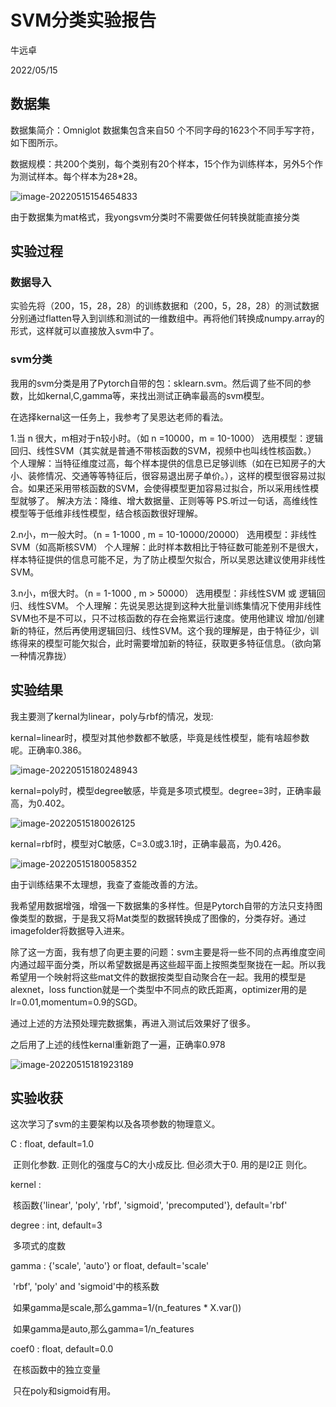 # SVM分类实验报告

牛远卓

2022/05/15



## 数据集

数据集简介：Omniglot 数据集包含来自50 个不同字母的1623个不同手写字符，如下图所示。 

数据规模：共200个类别，每个类别有20个样本，15个作为训练样本，另外5个作为测试样本。每个样本为28*28。

![image-20220515154654833](C:\Users\Jerry\AppData\Roaming\Typora\typora-user-images\image-20220515154654833.png)

由于数据集为mat格式，我yongsvm分类时不需要做任何转换就能直接分类



## 实验过程

### 数据导入

实验先将（200，15，28，28）的训练数据和（200，5，28，28）的测试数据分别通过flatten导入到训练和测试的一维数组中。再将他们转换成numpy.array的形式，这样就可以直接放入svm中了。

### svm分类

我用的svm分类是用了Pytorch自带的包：sklearn.svm。然后调了些不同的参数，比如kernal,C,gamma等，来找出测试正确率最高的svm模型。

在选择kernal这一任务上，我参考了吴恩达老师的看法。

1.当 n 很大，m相对于n较小时。（如 n =10000，m = 10-1000）
选用模型：逻辑回归、线性SVM（其实就是普通不带核函数的SVM，视频中也叫线性核函数。）
个人理解：当特征维度过高，每个样本提供的信息已足够训练（如在已知房子的大小、装修情况、交通等等特征后，很容易退出房子单价。），这样的模型很容易过拟合。如果还采用带核函数的SVM，会使得模型更加容易过拟合，所以采用线性模型就够了。
解决方法：降维、增大数据量、正则等等
PS.听过一句话，高维线性模型等于低维非线性模型，结合核函数很好理解。

2.n小，m一般大时。（n = 1-1000 , m = 10-10000/20000）
选用模型：非线性SVM（如高斯核SVM）
个人理解：此时样本数相比于特征数可能差别不是很大，样本特征提供的信息可能不足，为了防止模型欠拟合，所以吴恩达建议使用非线性SVM。

3.n小，m很大时。（n = 1-1000 , m > 50000）
选用模型：非线性SVM 或 逻辑回归、线性SVM。
个人理解：先说吴恩达提到这种大批量训练集情况下使用非线性SVM也不是不可以，只不过核函数的存在会拖累运行速度。使用他建议 增加/创建 新的特征，然后再使用逻辑回归、线性SVM。这个我的理解是，由于特征少，训练得来的模型可能欠拟合，此时需要增加新的特征，获取更多特征信息。（欲向第一种情况靠拢）



## 实验结果

我主要测了kernal为linear，poly与rbf的情况，发现:

kernal=linear时，模型对其他参数都不敏感，毕竟是线性模型，能有啥超参数呢。正确率0.386。

![image-20220515180248943](C:\Users\Jerry\AppData\Roaming\Typora\typora-user-images\image-20220515180248943.png)

kernal=poly时，模型degree敏感，毕竟是多项式模型。degree=3时，正确率最高，为0.402。

![image-20220515180026125](C:\Users\Jerry\AppData\Roaming\Typora\typora-user-images\image-20220515180026125.png)

kernal=rbf时，模型对C敏感，C=3.0或3.1时，正确率最高，为0.426。

![image-20220515180058352](C:\Users\Jerry\AppData\Roaming\Typora\typora-user-images\image-20220515180058352.png)



由于训练结果不太理想，我查了查能改善的方法。

我希望用数据增强，增强一下数据集的多样性。但是Pytorch自带的方法只支持图像类型的数据，于是我又将Mat类型的数据转换成了图像的，分类存好。通过imagefolder将数据导入进来。

除了这一方面，我有想了向更主要的问题：svm主要是将一些不同的点再维度空间内通过超平面分类，所以希望数据是再这些超平面上按照类型聚拢在一起。所以我希望用一个映射将这些mat文件的数据按类型自动聚合在一起。我用的模型是alexnet，loss function就是一个类型中不同点的欧氏距离，optimizer用的是lr=0.01,momentum=0.9的SGD。

通过上述的方法预处理完数据集，再进入测试后效果好了很多。

之后用了上述的线性kernal重新跑了一遍，正确率0.978

![image-20220515181923189](C:\Users\Jerry\AppData\Roaming\Typora\typora-user-images\image-20220515181923189.png)



## 实验收获

这次学习了svm的主要架构以及各项参数的物理意义。

C : float, default=1.0

​    正则化参数. 正则化的强度与C的大小成反比. 但必须大于0. 用的是l2正	则化。

kernel :

​	核函数{'linear', 'poly', 'rbf', 'sigmoid', 'precomputed'}, default='rbf'

degree : int, default=3 

​	多项式的度数

gamma : {'scale', 'auto'} or float, default='scale'

​    'rbf', 'poly' and 'sigmoid'中的核系数

​	如果gamma是scale,那么gamma=1/(n_features * X.var())

​	如果gamma是auto,那么gamma=1/n_features 

 coef0 : float, default=0.0

​	在核函数中的独立变量

​	只在poly和sigmoid有用。



